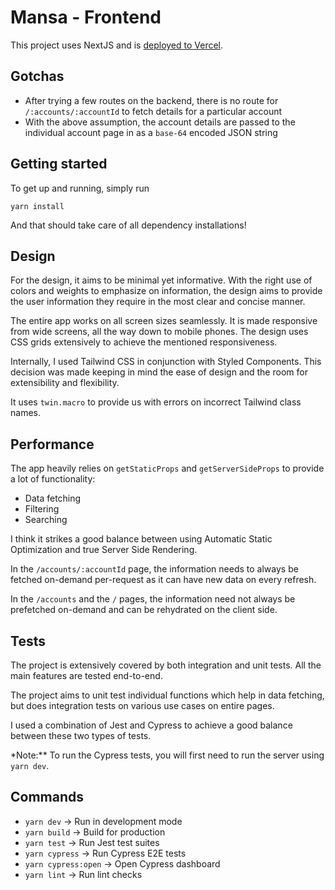 # Mansa - Frontend

This project uses NextJS and is [deployed to Vercel](https://mansa-frontend.vercel.app/).

## Gotchas

-   After trying a few routes on the backend, there is no route for `/:accounts/:accountId` to fetch details for a particular account
-   With the above assumption, the account details are passed to the individual account page in as a `base-64` encoded JSON string

## Getting started

To get up and running, simply run

```
yarn install
```

And that should take care of all dependency installations!

## Design

For the design, it aims to be minimal yet informative. With the right use of colors and weights to emphasize on information, the design aims to provide the user information they require in the most clear and concise manner.

The entire app works on all screen sizes seamlessly. It is made responsive from wide screens, all the way down to mobile phones. The design uses CSS grids extensively to achieve the mentioned responsiveness.

Internally, I used Tailwind CSS in conjunction with Styled Components. This decision was made keeping in mind the ease of design and the room for extensibility and flexibility.

It uses `twin.macro` to provide us with errors on incorrect Tailwind class names.

## Performance

The app heavily relies on `getStaticProps` and `getServerSideProps` to provide a lot of functionality:

-   Data fetching
-   Filtering
-   Searching

I think it strikes a good balance between using Automatic Static Optimization and true Server Side Rendering.

In the `/accounts/:accountId` page, the information needs to always be fetched on-demand per-request as it can have new data on every refresh.

In the `/accounts` and the `/` pages, the information need not always be prefetched on-demand and can be rehydrated on the client side.

## Tests

The project is extensively covered by both integration and unit tests. All the main features are tested end-to-end.

The project aims to unit test individual functions which help in data fetching, but does integration tests on various use cases on entire pages.

I used a combination of Jest and Cypress to achieve a good balance between these two types of tests.

\*Note:\*\* To run the Cypress tests, you will first need to run the server using `yarn dev`.

## Commands

-   `yarn dev` -> Run in development mode
-   `yarn build` -> Build for production
-   `yarn test` -> Run Jest test suites
-   `yarn cypress` -> Run Cypress E2E tests
-   `yarn cypress:open` -> Open Cypress dashboard
-   `yarn lint` -> Run lint checks
